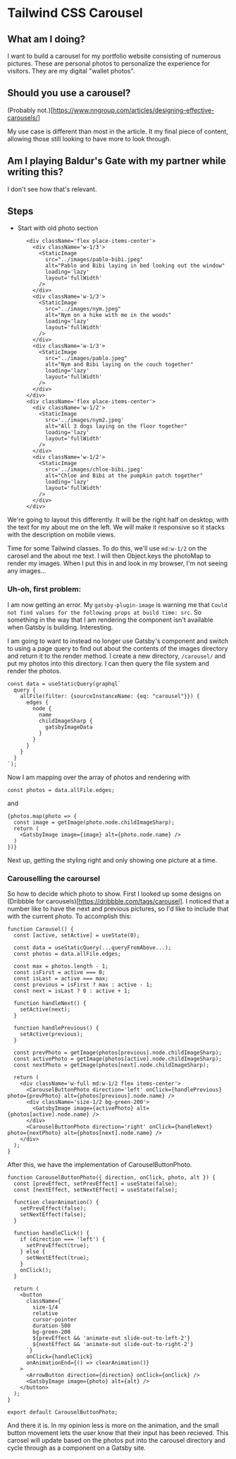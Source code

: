 # Tailwind CSS Carousel

## What am I doing?

I want to build a carousel for my portfolio website consisting of numerous pictures. These are personal photos to personalize the experience for visitors. They are my digital "wallet photos".

## Should you use a carousel?

(Probably not.)[https://www.nngroup.com/articles/designing-effective-carousels/]

My use case is different than most in the article. It my final piece of content, allowing those still looking to have more to look through.

## Am I playing Baldur's Gate with my partner while writing this?

I don't see how that's relevant.

## Steps

- Start with old photo section

```
      <div className='flex place-items-center'>
        <div className='w-1/3'>
          <StaticImage
            src="../images/pablo-bibi.jpeg"
            alt="Pablo and Bibi laying in bed looking out the window"
            loading='lazy'
            layout='fullWidth'
          />
        </div>
        <div className='w-1/3'>
          <StaticImage
            src="../images/nym.jpeg"
            alt="Nym on a hike with me in the woods"
            loading='lazy'
            layout='fullWidth'
          />
        </div>
        <div className='w-1/3'>
          <StaticImage
            src="../images/pablo.jpeg"
            alt="Nym and Bibi laying on the couch together"
            loading='lazy'
            layout='fullWidth'
          />
        </div>
      </div>
      <div className='flex place-items-center'>
        <div className='w-1/2'>
          <StaticImage
            src='../images/nym2.jpeg'
            alt="All 3 dogs laying on the floor together"
            loading='lazy'
            layout='fullWidth'
          />
        </div>
        <div className='w-1/2'>
          <StaticImage
            src='../images/chloe-bibi.jpeg'
            alt="Chloe and Bibi at the pumpkin patch together"
            loading='lazy'
            layout='fullWidth'
          />
        </div>
      </div>
```

We're going to layout this differently. It will be the right half on desktop, with the text for my about me on the left. We will make it responsive so it stacks with the description on mobile views.

Time for some Tailwind classes. To do this, we'll use `md:w-1/2` on the carosel and the about me text. I will then Object.keys the photoMap to render my images. When I put this in and look in my browser, I'm not seeing any images...

### Uh-oh, first problem:

I am now getting an error. My `gatsby-plugin-image` is warning me that `Could not find values for the following props at build time: src`. So something in the way that I am rendering the component isn't available when Gatsby is building. Interesting.

I am going to want to instead no longer use Gatsby's <StaticImage /> component and switch to using a page query to find out about the contents of the images directory and return it to the render method. I create a new directory, `/carousel/` and put my photos into this directory. I can then query the file system and render the photos.

```    
const data = useStaticQuery(graphql`
  query {
    allFile(filter: {sourceInstanceName: {eq: "carousel"}}) {
      edges {
        node {
          name
          childImageSharp {
            gatsbyImageData
          }
        }
      }
    }
  }
`);
```

Now I am mapping over the array of photos and rendering with <GatsbyImage />

```
const photos = data.allFile.edges;
```
and
```
{photos.map(photo => {
  const image = getImage(photo.node.childImageSharp);
  return (
    <GatsbyImage image={image} alt={photo.node.name} />
  )
})}
```

Next up, getting the styling right and only showing one picture at a time.

### Carouselling the caroursel

So how to decide which photo to show. First I looked up some designs on (Dribbble for carousels)[https://dribbble.com/tags/carousel]. I noticed that a number like to have the next and previous pictures, so I'd like to include that with the current photo. To accomplish this:

```
function Carousel() {
  const [active, setActive] = useState(0);

  const data = useStaticQuery(...queryFromAbove...);
  const photos = data.allFile.edges;

  const max = photos.length - 1;
  const isFirst = active === 0;
  const isLast = active === max;
  const previous = isFirst ? max : active - 1;
  const next = isLast ? 0 : active + 1;

  function handleNext() {
    setActive(next);
  }

  function handlePrevious() {
    setActive(previous);
  }

  const prevPhoto = getImage(photos[previous].node.childImageSharp);
  const activePhoto = getImage(photos[active].node.childImageSharp);
  const nextPhoto = getImage(photos[next].node.childImageSharp);

  return (
    <div className='w-full md:w-1/2 flex items-center'>
      <CarouselButtonPhoto direction='left' onClick={handlePrevious} photo={prevPhoto} alt={photos[previous].node.name} />
      <div className='size-1/2 bg-green-200'>
        <GatsbyImage image={activePhoto} alt={photos[active].node.name} />
      </div>
      <CarouselButtonPhoto direction='right' onClick={handleNext} photo={nextPhoto} alt={photos[next].node.name} />
    </div>
  );
}
```

After this, we have the implementation of CarouselButtonPhoto. 

```
function CarouselButtonPhoto({ direction, onClick, photo, alt }) {
  const [prevEffect, setPrevEffect] = useState(false);
  const [nextEffect, setNextEffect] = useState(false);

  function clearAnimation() {
    setPrevEffect(false);
    setNextEffect(false);
  }

  function handleClick() {
    if (direction === 'left') {
      setPrevEffect(true);
    } else {
      setNextEffect(true);
    }
    onClick();
  }

  return (
    <button
      className={`
        size-1/4
        relative
        cursor-pointer
        duration-500
        bg-green-200
        ${prevEffect && 'animate-out slide-out-to-left-2'}
        ${nextEffect && 'animate-out slide-out-to-right-2'}
      `}
      onClick={handleClick}
      onAnimationEnd={() => clearAnimation()}
    >
      <ArrowButton direction={direction} onClick={onClick} />
      <GatsbyImage image={photo} alt={alt} />
    </button>
  );
}

export default CarouselButtonPhoto;
```

And there it is. In my opinion less is more on the animation, and the small button movement lets the user know that their input has been recieved. This carosel will update based on the photos put into the carousel directory and cycle through as a component on a Gatsby site.

